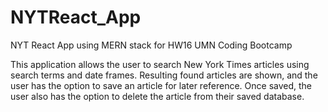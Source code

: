 # NYTReact_App
NYT React App using MERN stack for HW16 UMN Coding Bootcamp

This application allows the user to search New York Times articles using search terms and date frames. Resulting found articles are shown, and the user has the option to save an article for later reference. Once saved, the user also has the option to delete the article from their saved database.
